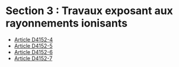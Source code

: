 # Section 3 : Travaux exposant aux rayonnements ionisants

* [Article D4152-4](./LEGIARTI000018532805.md)
* [Article D4152-5](./LEGIARTI000018532803.md)
* [Article D4152-6](./LEGIARTI000022443004.md)
* [Article D4152-7](./LEGIARTI000018532799.md)
